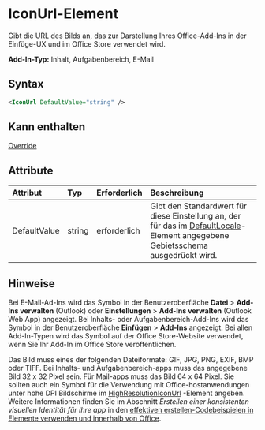 # <a name="iconurl-element"></a>IconUrl-Element

Gibt die URL des Bilds an, das zur Darstellung Ihres Office-Add-Ins in der Einfüge-UX und im Office Store verwendet wird.

**Add-In-Typ:** Inhalt, Aufgabenbereich, E-Mail

## <a name="syntax"></a>Syntax

```XML
<IconUrl DefaultValue="string" />
```

## <a name="can-contain"></a>Kann enthalten

[Override](override.md)

## <a name="attributes"></a>Attribute

|**Attribut**|**Typ**|**Erforderlich**|**Beschreibung**|
|:-----|:-----|:-----|:-----|
|DefaultValue|string|erforderlich|Gibt den Standardwert für diese Einstellung an, der für das im [DefaultLocale](defaultlocale.md)-Element angegebene Gebietsschema ausgedrückt wird.|

## <a name="remarks"></a>Hinweise

Bei E-Mail-Ad-Ins wird das Symbol in der Benutzeroberfläche **Datei**  >  **Add-Ins verwalten** (Outlook) oder **Einstellungen**  >  **Add-Ins verwalten** (Outlook Web App) angezeigt. Bei Inhalts- oder Aufgabenbereich-Add-Ins wird das Symbol in der Benutzeroberfläche **Einfügen**  >  **Add-Ins** angezeigt. Bei allen Add-In-Typen wird das Symbol auf der Office Store-Website verwendet, wenn Sie Ihr Add-In im Office Store veröffentlichen.

Das Bild muss eines der folgenden Dateiformate: GIF, JPG, PNG, EXIF, BMP oder TIFF. Bei Inhalts- und Aufgabenbereich-apps muss das angegebene Bild 32 x 32 Pixel sein. Für Mail-apps muss das Bild 64 x 64 Pixel. Sie sollten auch ein Symbol für die Verwendung mit Office-hostanwendungen unter hohe DPI Bildschirme im [HighResolutionIconUrl](highresolutioniconurl.md) -Element angeben. Weitere Informationen finden Sie im Abschnitt _Erstellen einer konsistenten visuellen Identität für Ihre app_ in den [effektiven erstellen-Codebeispielen in Elemente verwenden und innerhalb von Office](https://docs.microsoft.com/office/dev/store/create-effective-office-store-listings#create-a-consistent-visual-identity).
